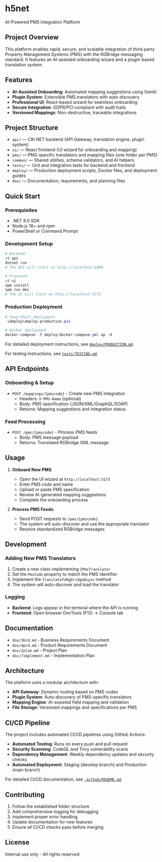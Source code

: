 # h5net

AI-Powered PMS Integration Platform

## Project Overview

This platform enables rapid, secure, and scalable integration of third-party Property Management Systems (PMS) with the RGBridge messaging standard. It features an AI-assisted onboarding wizard and a plugin-based translation system.

## Features

- **AI-Assisted Onboarding**: Automated mapping suggestions using GenAI
- **Plugin System**: Extensible PMS translators with auto-discovery
- **Professional UI**: React-based wizard for seamless onboarding
- **Secure Integration**: GDPR/PCI compliant with audit trails
- **Versioned Mappings**: Non-destructive, traceable integrations

## Project Structure

- `api/` — C#/.NET backend (API Gateway, translation engine, plugin system)
- `ui/` — React frontend (UI wizard for onboarding and mapping)
- `pms/` — PMS-specific translators and mapping files (one folder per PMS)
- `common/` — Shared utilities, schema validators, and AI helpers
- `tests/` — Unit and integration tests for backend and frontend
- `deploy/` — Production deployment scripts, Docker files, and deployment guides
- `dox/` — Documentation, requirements, and planning files

## Quick Start

### Prerequisites
- .NET 8.0 SDK
- Node.js 18+ and npm
- PowerShell or Command Prompt

### Development Setup
```bash
# Backend
cd api
dotnet run
# The API will start on http://localhost:8000

# Frontend
cd ui
npm install
npm run dev
# The UI will start on http://localhost:5173
```

### Production Deployment
```powershell
# PowerShell deployment
.\deploy\deploy-production.ps1

# Docker deployment
docker-compose -f deploy/docker-compose.yml up -d
```

For detailed deployment instructions, see [`deploy/PRODUCTION.md`](deploy/PRODUCTION.md).

For testing instructions, see [`tests/TESTING.md`](tests/TESTING.md).

## API Endpoints

### Onboarding & Setup
- `POST /mappings/{pmscode}` - Create new PMS integration
  - Headers: `X-PMS-Name` (optional)
  - Body: PMS specification (JSON/XML/GraphQL/SOAP)
  - Returns: Mapping suggestions and integration status

### Feed Processing
- `POST /pms/{pmscode}` - Process PMS feeds
  - Body: PMS message payload
  - Returns: Translated RGBridge XML message

## Usage

1. **Onboard New PMS**:
   - Open the UI wizard at `http://localhost:5173`
   - Enter PMS code and name
   - Upload or paste PMS specification
   - Review AI-generated mapping suggestions
   - Complete the onboarding process

2. **Process PMS Feeds**:
   - Send POST requests to `/pms/{pmscode}`
   - The system will auto-discover and use the appropriate translator
   - Receive standardized RGBridge messages

## Development

### Adding New PMS Translators
1. Create a new class implementing `IPmsTranslator`
2. Set the `PmsCode` property to match the PMS identifier
3. Implement the `TranslateToRgbridgeAsync` method
4. The system will auto-discover and load the translator

### Logging
- **Backend**: Logs appear in the terminal where the API is running
- **Frontend**: Open browser DevTools (F12) → Console tab

## Documentation

- `dox/3brd.md` - Business Requirements Document
- `dox/4prd.md` - Product Requirements Document
- `dox/2plan.md` - Project Plan
- `dox/7implement.md` - Implementation Plan

## Architecture

The platform uses a modular architecture with:
- **API Gateway**: Dynamic routing based on PMS codes
- **Plugin System**: Auto-discovery of PMS-specific translators
- **Mapping Engine**: AI-assisted field mapping and validation
- **File Storage**: Versioned mappings and specifications per PMS

## CI/CD Pipeline

The project includes automated CI/CD pipelines using GitHub Actions:

- **Automated Testing**: Runs on every push and pull request
- **Security Scanning**: CodeQL and Trivy vulnerability scans
- **Dependency Management**: Weekly dependency updates and security checks
- **Automated Deployment**: Staging (develop branch) and Production (main branch)

For detailed CI/CD documentation, see [`.github/README.md`](.github/README.md).

## Contributing

1. Follow the established folder structure
2. Add comprehensive logging for debugging
3. Implement proper error handling
4. Update documentation for new features
5. Ensure all CI/CD checks pass before merging

## License

Internal use only - All rights reserved